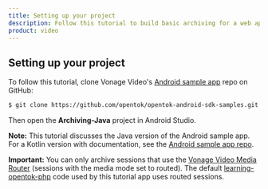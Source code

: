 ```yaml
---
title: Setting up your project
description: Follow this tutorial to build basic archiving for a web application from scratch using the Vonage Video API. It is the quickest way to build a proof of concept for this functionality on the Vonage Video API platform.
product: video 
---
```


## Setting up your project

To follow this tutorial, clone Vonage Video's [Android sample app](https://github.com/opentok/opentok-android-sdk-samples) repo on GitHub:

```bash
$ git clone https://github.com/opentok/opentok-android-sdk-samples.git
```

Then open the **Archiving-Java** project in Android Studio.

**Note:** This tutorial discusses the Java version of the Android sample app. For a Kotlin version with documentation, see the [Android sample app repo](https://github.com/opentok/opentok-android-sdk-samples).

**Important:** You can only archive sessions that use the [Vonage Video Media Router](/video/guides/create-session#the-media-router-and-media-modes) (sessions with the media mode set to routed). The default [learning-opentok-php](https://github.com/opentok/learning-opentok-php) code used by this tutorial app uses routed sessions.
